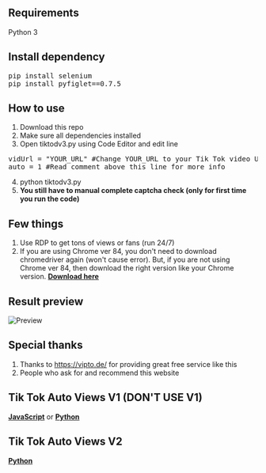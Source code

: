 ## Requirements
Python 3
  
## Install dependency
<pre>pip install selenium
pip install pyfiglet==0.7.5</pre>

## How to use
1. Download this repo
2. Make sure all dependencies installed
3. Open tiktodv3.py using Code Editor and edit line
<pre>vidUrl = "YOUR_URL" #Change YOUR_URL to your Tik Tok video URL
auto = 1 #Read comment above this line for more info</pre>
4. python tiktodv3.py
5. **You still have to manual complete captcha check (only for first time you run the code)**

## Few things
1. Use RDP to get tons of views or fans (run 24/7)
2. If you are using Chrome ver 84, you don't need to download chromedriver again (won't cause error). But, if you are not using Chrome ver 84, then download the right version like your Chrome version. [**Download here**](https://chromedriver.chromium.org/downloads)

## Result preview
![Preview](https://i.imgur.com/WZY91W6.png)

## Special thanks
1. Thanks to https://vipto.de/ for providing great free service like this
2. People who ask for and recommend this website

## Tik Tok Auto Views V1 (DON'T USE V1)
[**JavaScript**](https://github.com/kangoka/tiktok-autoviews) or 
[**Python**](https://github.com/kangoka/tiktok-autoviews-py)

## Tik Tok Auto Views V2
[**Python**](https://github.com/kangoka/tiktok-autoviewsv2-py)
